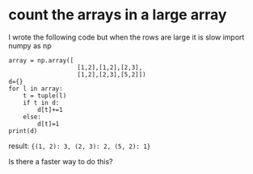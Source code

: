 
# count the arrays in a large array

I wrote the following code but when the rows are large it is slow
    import numpy as np

    array = np.array([
                       [1,2],[1,2],[2,3],
                       [1,2],[2,3],[5,2]])
    d={}
    for l in array:
        t = tuple(l)
        if t in d:
            d[t]+=1
        else:
            d[t]=1
    print(d)


result:
`{(1, 2): 3, (2, 3): 2, (5, 2): 1}`

Is there a faster way to do this?

        